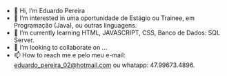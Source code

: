 - 👋  Hi, I’m Eduardo Pereira
- 👀 I’m interested in  uma oportunidade de Estágio  ou  Trainee, em Programação (Java), ou outras linguagens. 
- 🌱 I’m currently learning HTML, JAVASCRIPT, CSS, Banco de Dados: SQL Server.
- 💞️ I’m looking to collaborate on ...
- 📫 How to reach me  e pelo meu e-mail: eduardo_pereira_02@hotmail.com ou whatapp: 47.99673.4896. 
<!---vbmbnbnnbnbdu-pereira-dev/edu-pereira-dev is a ✨ special ✨ repository because its `README.md` (this file) appears on your GitHub profile.
You can click the Preview link to take a look at your changes.
--->
